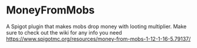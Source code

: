 # MoneyFromMobs
A Spigot plugin that makes mobs drop money with looting multiplier. Make sure to check out the wiki for any info you need
https://www.spigotmc.org/resources/money-from-mobs-1-12-1-16-5.79137/

